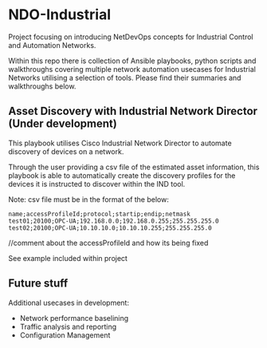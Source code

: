 # NDO-Industrial

Project focusing on introducing NetDevOps concepts for Industrial Control and Automation Networks.

Within this repo there is collection of Ansible playbooks, python scripts and walkthroughs covering multiple network automation usecases for Industrial Networks utilising a selection of tools. Please find their summaries and walkthroughs below.

## Asset Discovery with Industrial Network Director (Under development)

This playbook utilises Cisco Industrial Network Director to automate discovery of devices on a network.

Through the user providing a csv file of the estimated asset information, this playbook is able to automatically create the discovery profiles for the devices it is instructed to discover within the IND tool. 

Note: csv file must be in the format of the below:

```"name;accessProfileId;protocol;startip;endip;netmask"
name;accessProfileId;protocol;startip;endip;netmask
test01;20100;OPC-UA;192.168.0.0;192.168.0.255;255.255.255.0
test02;20100;OPC-UA;10.10.10.0;10.10.10.255;255.255.255.0
```

//comment about the accessProfileId and how its being fixed

See example included within project

## Future stuff

Additional usecases in development:

* Network performance baselining
* Traffic analysis and reporting
* Configuration Management
